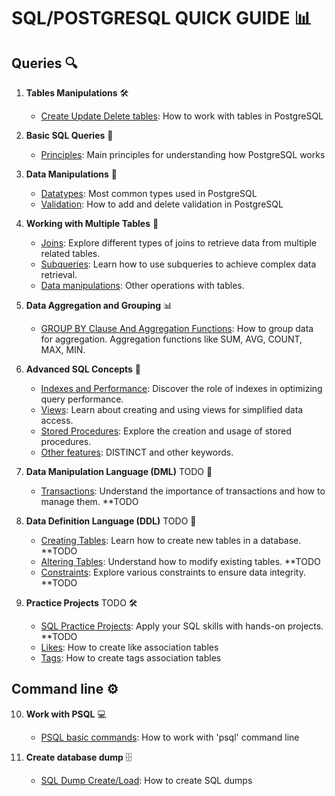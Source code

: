 # SQL/POSTGRESQL QUICK GUIDE 📊

## Queries 🔍

1. **Tables Manipulations** 🛠️
   - [Create Update Delete tables](tables.md): How to work with tables in PostgreSQL

2. **Basic SQL Queries** 📜
   - [Principles](principles.md): Main principles for understanding how PostgreSQL works

3. **Data Manipulations** 🔄
   - [Datatypes](datatypes.dm): Most common types used in PostgreSQL
   - [Validation](validation.md): How to add and delete validation in PostgreSQL

4. **Working with Multiple Tables** 🔄
   - [Joins](joins.md): Explore different types of joins to retrieve data from multiple related tables.
   - [Subqueries](subqueries.md): Learn how to use subqueries to achieve complex data retrieval.
   - [Data manipulations](offset_limit_unions_sets.md): Other operations with tables.

5. **Data Aggregation and Grouping** 📊
   - [GROUP BY Clause And Aggregation Functions](group_aggregate.md): How to group data for aggregation. Aggregation functions like SUM, AVG, COUNT, MAX, MIN.

6. **Advanced SQL Concepts** 🚀
   - [Indexes and Performance](indexes_and_performance.md): Discover the role of indexes in optimizing query performance.
   - [Views](views.md): Learn about creating and using views for simplified data access.
   - [Stored Procedures](stored_procedures.md): Explore the creation and usage of stored procedures.
   - [Other features](other_features.md): DISTINCT and other keywords.

7. **Data Manipulation Language (DML)** TODO 🔄
   - [Transactions](transactions.md): Understand the importance of transactions and how to manage them. **TODO

8. **Data Definition Language (DDL)** TODO 🔄
   - [Creating Tables](creating_tables.md): Learn how to create new tables in a database. **TODO
   - [Altering Tables](altering_tables.md): Understand how to modify existing tables. **TODO
   - [Constraints](constraints.md): Explore various constraints to ensure data integrity. **TODO

9. **Practice Projects** TODO 🛠️
   - [SQL Practice Projects](practice_projects.md): Apply your SQL skills with hands-on projects. **TODO
   - [Likes](likes.md): How to create like association tables
   - [Tags](tags.md): How to create tags association tables

## Command line ⚙️

10. **Work with PSQL** 💻
    - [PSQL basic commands](psql.md): How to work with 'psql' command line

11. **Create database dump** 🗄️
    - [SQL Dump Create/Load](dump.md): How to create SQL dumps

